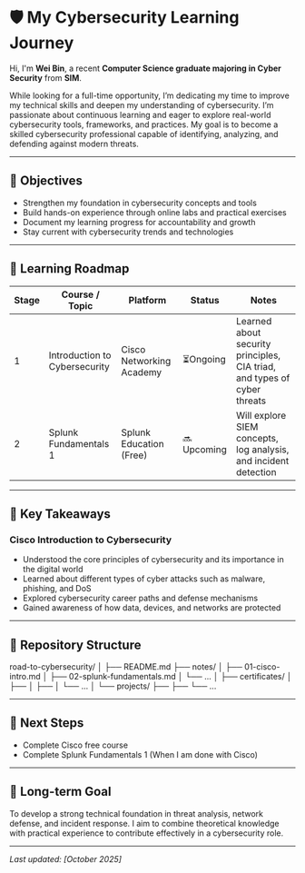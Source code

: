 # 🛡️ My Cybersecurity Learning Journey

Hi, I'm **Wei Bin**, a recent **Computer Science graduate majoring in Cyber Security** from **SIM**.  

While looking for a full-time opportunity, I’m dedicating my time to improve my technical skills and deepen my understanding of cybersecurity. I’m passionate about continuous learning and eager to explore real-world cybersecurity tools, frameworks, and practices. My goal is to become a skilled cybersecurity professional capable of identifying, analyzing, and defending against modern threats.

---

## 🎯 Objectives
- Strengthen my foundation in cybersecurity concepts and tools  
- Build hands-on experience through online labs and practical exercises  
- Document my learning progress for accountability and growth  
- Stay current with cybersecurity trends and technologies  

---

## 🧩 Learning Roadmap

| Stage | Course / Topic | Platform | Status | Notes |
|--------|----------------|-----------|---------|--------|
| 1 | Introduction to Cybersecurity | Cisco Networking Academy | ⏳Ongoing | Learned about security principles, CIA triad, and types of cyber threats |
| 2 | Splunk Fundamentals 1 | Splunk Education (Free) | 🔜 Upcoming | Will explore SIEM concepts, log analysis, and incident detection |

---

## 🧠 Key Takeaways

### Cisco Introduction to Cybersecurity
- Understood the core principles of cybersecurity and its importance in the digital world  
- Learned about different types of cyber attacks such as malware, phishing, and DoS  
- Explored cybersecurity career paths and defense mechanisms  
- Gained awareness of how data, devices, and networks are protected  

---

## 🧱 Repository Structure
road-to-cybersecurity/
│
├── README.md
├── notes/
│ ├── 01-cisco-intro.md
│ ├── 02-splunk-fundamentals.md
│ └── ...
│
├── certificates/
│ ├── 
│ ├── 
│ └── ...
│
└── projects/
├── 
├── 
└── ...


---

## 🧾 Next Steps
- Complete Cisco free course
- Complete Splunk Fundamentals 1 (When I am done with Cisco)

---

## 🚀 Long-term Goal
To develop a strong technical foundation in threat analysis, network defense, and incident response. I aim to combine theoretical knowledge with practical experience to contribute effectively in a cybersecurity role.

---

*Last updated: [October 2025]*


